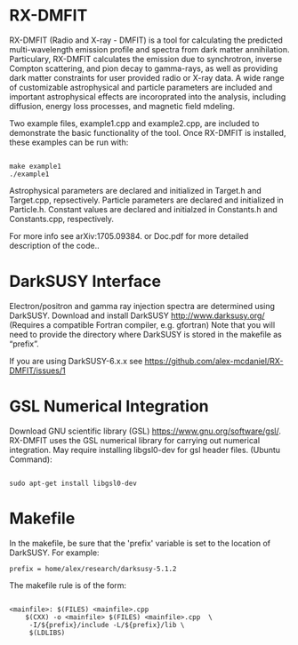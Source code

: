 # RX-DMFIT
RX-DMFIT (Radio and X-ray - DMFIT) is a tool for calculating the predicted multi-wavelength emission profile and spectra from dark matter annihilation. Particulary, RX-DMFIT calculates the emission due to synchrotron, inverse Compton scattering, and pion decay to gamma-rays, as well as providing dark matter constraints for user provided radio or X-ray data. A wide range of customizable astrophysical and particle parameters are included and important astrophysical effects are incoroprated into the analysis, including diffusion, energy loss processes, and magnetic field mdeling. 

Two example files, example1.cpp and example2.cpp, are included to demonstrate the basic functionality of the tool. Once RX-DMFIT is installed, these examples can be run with:
```

make example1
./example1

```
Astrophysical parameters are declared and initialized in Target.h and Target.cpp, repsectively. Particle parameters are declared and initialized in Particle.h. Constant values are declared and initialzed in Constants.h and Constants.cpp, respectively.

For more info see arXiv:1705.09384. or Doc.pdf for more detailed description of the code..

# DarkSUSY Interface
Electron/positron and gamma ray injection spectra are determined using DarkSUSY.
Download and install DarkSUSY http://www.darksusy.org/ (Requires a compatible Fortran compiler, e.g. gfortran) Note that you will need to provide the directory where DarkSUSY is stored in the makefile as “prefix”.

If you are using DarkSUSY-6.x.x see https://github.com/alex-mcdaniel/RX-DMFIT/issues/1

# GSL Numerical Integration
Download GNU scientific library (GSL) https://www.gnu.org/software/gsl/. RX-DMFIT uses the GSL numerical library for carrying out numerical integration. May require installing libgsl0-dev for gsl header files. (Ubuntu Command):
```

sudo apt-get install libgsl0-dev

```
# Makefile
In the makefile, be sure that the 'prefix' variable is set to the location of DarkSUSY. For example:
```
prefix = home/alex/research/darksusy-5.1.2
```
The makefile rule is of the form:
```

<mainfile>: $(FILES) <mainfile>.cpp
	$(CXX) -o <mainfile> $(FILES) <mainfile>.cpp  \
	 -I/${prefix}/include -L/${prefix}/lib \
	 $(LDLIBS)

```


